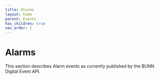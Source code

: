 ```yaml
---
title: Alarms
layout: home
parent: Events
has_children: true
nav_order: 1
---
```


# Alarms

This section describes Alarm events as currently published by the BUNN Digital Event API.

